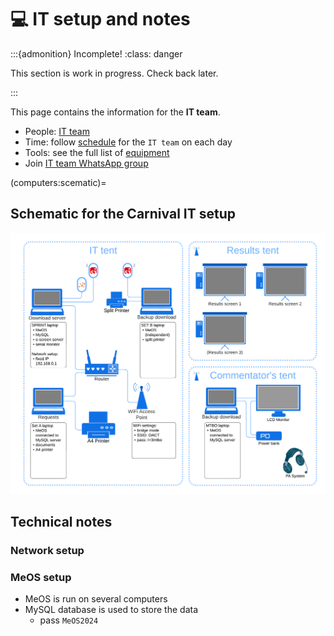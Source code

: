 # 💻 IT setup and notes

:::{admonition} Incomplete!
:class: danger

This section is work in progress. Check back later.

:::

This page contains the information for the **IT team**.

- People: [IT team](people:computers)
- Time: follow [schedule](schedule:warmup) for the `IT team` on each day
- Tools: see the full list of [equipment](equipment:it)
- Join [IT team WhatsApp group](https://chat.whatsapp.com/D8x4pE5UoyO8gaRAwYkL3r)

(computers:scematic)=
## Schematic for the Carnival IT setup

![](_static/img/it_tent.png)


## Technical notes


### Network setup


### MeOS setup

- MeOS is run on several computers
- MySQL database is used to store the data 
  * pass `MeOS2024`




